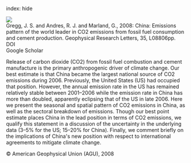 index: hide

<div class="Citation">
    <div class="Citation-thumb CitationThumb-linked"  data-href="https://doi.org/10.1029/2007gl032887">
      <img src="https://static.claimspace.cloud/climate-study-static/refs/thumbs/6/Gregg_et_al_2008-thumb.png" />
    </div>

  <div class="Citation-body">
    <div class="Citation-text">Gregg, J. S. and Andres, R. J. and Marland, G., 2008: China: Emissions pattern of the world leader in CO2 emissions from fossil fuel consumption and cement production. <span class="Article-journal">Geophysical Research Letters, </span><span class="Article-volume">35, </span>L08806pp.</div>
    <div class="Citation-links">
      <div class="CitationLink" data-href="https://doi.org/10.1029/2007gl032887">
        <div class="CitationLink-icon CitationLink-Doi"></div>
        <div class="CitationLink-text">DOI</div>
      </div>
      <div class="CitationLink" data-href="https://scholar.google.com/scholar?q=10.1029/2007gl032887">
        <div class="CitationLink-icon CitationLink-Scholar"></div>
        <div class="CitationLink-text">Google Scholar</div>
      </div>
    </div>
  </div>
</div>

Release of carbon dioxide (CO2) from fossil fuel combustion and cement manufacture is the primary anthropogenic driver of climate change. Our best estimate is that China became the largest national source of CO2 emissions during 2006. Previously, the United States (US) had occupied that position. However, the annual emission rate in the US has remained relatively stable between 2001–2006 while the emission rate in China has more than doubled, apparently eclipsing that of the US in late 2006. Here we present the seasonal and spatial pattern of CO2 emissions in China, as well as the sectoral breakdown of emissions. Though our best point estimate places China in the lead position in terms of CO2 emissions, we qualify this statement in a discussion of the uncertainty in the underlying data (3–5% for the US; 15–20% for China). Finally, we comment briefly on the implications of China's new position with respect to international agreements to mitigate climate change.

<div class="Citation-copy">
&copy; American Geophysical Union (AGU), 2008
</div>